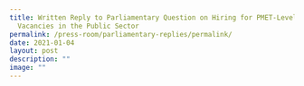 ```yaml
---
title: Written Reply to Parliamentary Question on Hiring for PMET‑Level Job
  Vacancies in the Public Sector
permalink: /press-room/parliamentary-replies/permalink/
date: 2021-01-04
layout: post
description: ""
image: ""
---
```

